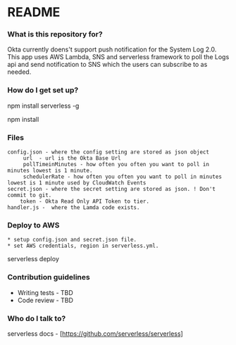 # README #



### What is this repository for? ###

Okta currently doens't support push notification for the System Log 2.0. This app uses AWS Lambda, SNS and serverless framework to poll the Logs api and send notification to SNS which the users can subscribe to as needed.

### How do I get set up? ###

npm install serverless -g

npm install

### Files ###
    config.json - where the config setting are stored as json object
         url  - url is the Okta Base Url
         pollTimeinMinutes - how often you often you want to poll in minutes lowest is 1 minute.
         schedulerRate - how often you often you want to poll in minutes lowest is 1 minute used by CloudWatch Events
    secret.json - where the secret setting are stored as json. ! Don't commit to git.
        token - Okta Read Only API Token to tier.
    handler.js -  where the Lamda code exists.

### Deploy to AWS ###

    * setup config.json and secret.json file.
    * set AWS credentials, region in serverless.yml.

serverless deploy 


### Contribution guidelines ###

* Writing tests - TBD
* Code review - TBD

### Who do I talk to? ###

serverless docs - [https://github.com/serverless/serverless]